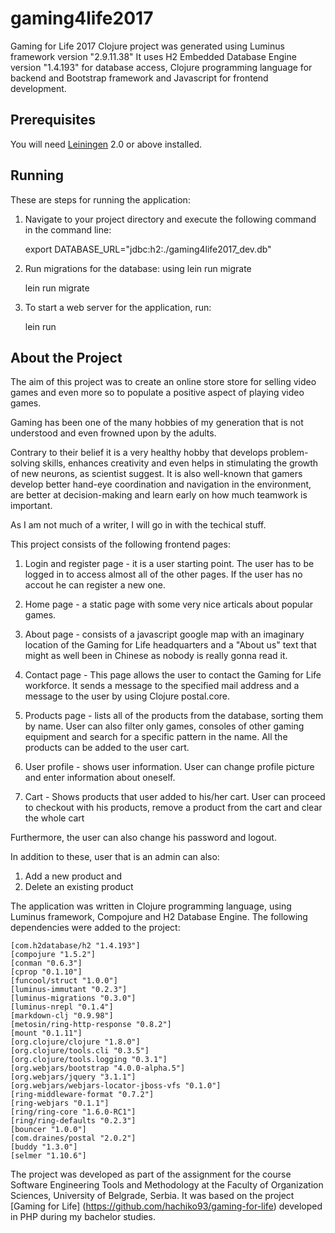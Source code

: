 # gaming4life2017

Gaming for Life 2017 Clojure project was generated using Luminus framework version "2.9.11.38"
It uses H2 Embedded Database Engine version "1.4.193" for database access, Clojure programming language for backend and Bootstrap framework and Javascript for frontend development.

## Prerequisites

You will need [Leiningen][1] 2.0 or above installed.

[1]: https://github.com/technomancy/leiningen

## Running

These are steps for running the application:

1) Navigate to your project directory and execute the following command in the command line:

    export DATABASE_URL="jdbc:h2:./gaming4life2017_dev.db"

2) Run migrations for the database: using lein run migrate

    lein run migrate

3) To start a web server for the application, run:

    lein run

## About the Project

The aim of this project was to create an online store store for selling video games and even more so to populate a positive aspect of playing video games.

Gaming has been one of the many hobbies of my generation that is not understood and even frowned upon by the adults.

Contrary to their belief it is a very healthy hobby that develops problem-solving skills, enhances creativity and even helps in stimulating the growth of new neurons, as scientist suggest. It is also well-known that gamers develop better hand-eye coordination and navigation in the environment, are better at decision-making and learn early on how much teamwork is important.

As I am not much of a writer, I will go in with the techical stuff.

This project consists of the following frontend pages:

1) Login and register page - it is a user starting point. The user has to be logged in to access almost all of the other pages. If the user has no accout he can register a new one.

2) Home page - a static page with some very nice articals about popular games.

3) About page - consists of a javascript google map with an imaginary location of the Gaming for Life headquarters and a "About us" text that might as well been in Chinese as nobody is really gonna read it.

4) Contact page - This page allows the user to contact the Gaming for Life workforce. It sends a message to the specified mail address and a message to the user by using Clojure postal.core.

5) Products page - lists all of the products from the database, sorting them by name. User can also filter only games, consoles of other gaming equipment and search for a specific pattern in the name. All the products can be added to the user cart.

6) User profile - shows user information. User can change profile picture and enter information about oneself.

7) Cart - Shows products that user added to his/her cart. User can proceed to checkout with his products, remove a product from the cart and clear the whole cart

Furthermore, the user can also change his password and logout.

In addition to these, user that is an admin can also:

1) Add a new product and
2) Delete an existing product

The application was written in Clojure programming language, using Luminus framework, Compojure and H2 Database Engine.
The following dependencies were added to the project:

    [com.h2database/h2 "1.4.193"]
    [compojure "1.5.2"]
    [conman "0.6.3"]
    [cprop "0.1.10"]
    [funcool/struct "1.0.0"]
    [luminus-immutant "0.2.3"]
    [luminus-migrations "0.3.0"]
    [luminus-nrepl "0.1.4"]
    [markdown-clj "0.9.98"]
    [metosin/ring-http-response "0.8.2"]
    [mount "0.1.11"]
    [org.clojure/clojure "1.8.0"]
    [org.clojure/tools.cli "0.3.5"]
    [org.clojure/tools.logging "0.3.1"]
    [org.webjars/bootstrap "4.0.0-alpha.5"]
    [org.webjars/jquery "3.1.1"]
    [org.webjars/webjars-locator-jboss-vfs "0.1.0"]
    [ring-middleware-format "0.7.2"]
    [ring-webjars "0.1.1"]
    [ring/ring-core "1.6.0-RC1"]
    [ring/ring-defaults "0.2.3"]
    [bouncer "1.0.0"]
    [com.draines/postal "2.0.2"]
    [buddy "1.3.0"]
    [selmer "1.10.6"]

The project was developed as part of the assignment for the course Software Engineering Tools and Methodology at the Faculty of Organization Sciences, University of Belgrade, Serbia. It was based on the project [Gaming for Life] (https://github.com/hachiko93/gaming-for-life) developed in PHP during my bachelor studies.
